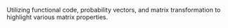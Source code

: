 Utilizing functional code, probability vectors, and matrix transformation to highlight various matrix properties.
